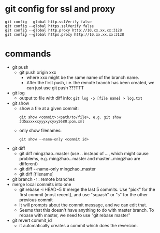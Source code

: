 # git config for ssl and proxy
```
git config --global http.sslVerify false
git config --global https.sslVerify false
git config --global http.proxy http://10.xx.xx.xx:3128
git config --global https.proxy http://10.xx.xx.xx:3128
```

# commands
* git push
  * git push origin xxx
    * where xxx might be the same name of the branch name.
    * After the first push, i.e. the remote branch has been created, we can just use git push ???TTT
* git log
  * output to file with diff info: ```git log -p [file name] > log.txt```
* git show
  * show a file at a given commit:
    ```
    git show <commit>:<path/to/file>, e.g. git show 3d5axxxxxyyyxyxyxy5680:pom.xml
    ```
  * only show filenames:
    ```
    git show --name-only <commit id>
    ```
* git diff
  * git diff mingzhao..master (use .. instead of ..., which might cause problems, e.g. mingzhao...master and master...mingzhao are different)
  * git diff --name-only mingzhao..master
  * git diff <commit a> <commit b> [filename]
* git branch -r  : remote branches
* merge local commits into one
  * git rebase -i HEAD~5 # merge the last 5 commits. Use "pick" for the first commit (most recent), and use "squash" or "s" for the other previous commit
  * It will prompts about the commit message, and we can edit that.
  * Seems that this doesn't have anything to do with master branch. To rebase with master, we need to use "git rebase master"
* git revert commit_id
  * it automatically creates a commit which does the reversion.
